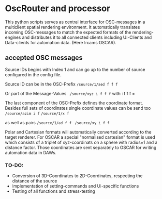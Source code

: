# OscRouter and processor

This python scripts serves as central interface for OSC-messages in a multiclient spatial rendering environment. 
It automatically translates incoming OSC-messages to match the expected formats of the rendering-engines and distributes it to all connected clients including UI-Clients and Data-clients for automation data. (Here Ircams OSCAR).

## accepted OSC messages
Source IDs begins with Index 1 and can go up to the number of source configured in the config file.

Source ID can be in the OSC-Prefix
``` /source/1/aed f f f ``` 

Or part of the Message-Values
``` /source/xyz i f f f``` with i f f f = <SourceID> <x> <y> <z>

The last component of the OSC-Prefix defines the coordinate format. Besides full sets of coordinates single coordinate values can be send too
```/source/azim i f```
```/source/1/x f```

as well as pairs 
```/source/1/ad f f ```
```/source/xy i f f```

Polar and Cartesian formats will automatically converted according to the target renderer.
For OSCAR a special "normalised cartesian" format is used which consists of a triplet of xyz-coordinats on a sphere with radius=1 and a distance factor. Those coordinates are sent separately to OSCAR for writing automation data in DAWs.


### TO-DO:
- Conversion of 3D-Coordinates to 2D-Coordinates, respecting the distance of the source
- Implementation of setting-commands and UI-specific functions
- Testing of all functions and stress-testing

